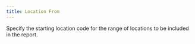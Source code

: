```yaml
---
title: Location From
---
```



Specify the starting location code for the range of locations to be  included in the report.
